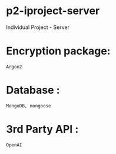 # p2-iproject-server
Individual Project - Server

# Encryption package:

    Argon2

# Database :

    MongoDB, mongoose

# 3rd Party API :

    OpenAI
